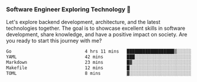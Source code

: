 ### Software Engineer Exploring Technology 🚀 

Let's explore backend development, architecture, and the latest technologies together. The goal is to showcase excellent skills in software development, share knowledge, and have a positive impact on society. Are you ready to start this journey with me?

<!--START_SECTION:waka-->

```txt
Go                            4 hrs 11 mins   ██████████████████▒░░░░░░   73.75 %
YAML                          42 mins         ███░░░░░░░░░░░░░░░░░░░░░░   12.48 %
Markdown                      23 mins         █▓░░░░░░░░░░░░░░░░░░░░░░░   06.97 %
Makefile                      12 mins         █░░░░░░░░░░░░░░░░░░░░░░░░   03.81 %
TOML                          8 mins          ▓░░░░░░░░░░░░░░░░░░░░░░░░   02.43 %
```

<!--END_SECTION:waka-->
